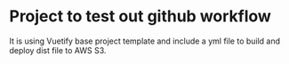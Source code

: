 # Project to test out github workflow

It is using Vuetify base project template and include a yml file to build and deploy dist file to AWS S3.

